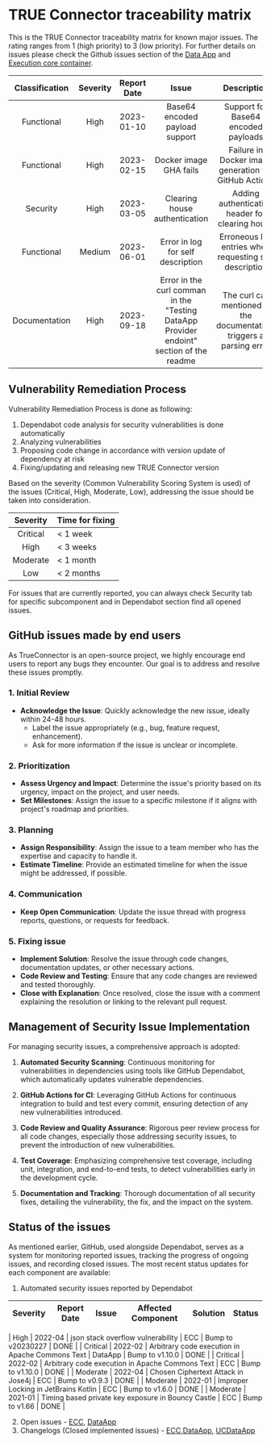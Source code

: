 # TRUE Connector traceability matrix

This is the TRUE Connector traceability matrix for known major issues. The rating ranges from 1 (high priority) to 3 (low priority). For further details on issues please check the Github issues section of the [Data App](https://github.com/Engineering-Research-and-Development/true-connector-basic_data_app/issues) and [Execution core container](https://github.com/Engineering-Research-and-Development/true-connector-execution_core_container/issues).


| Classification | Severity | Report Date | Issue | Description | Detailing Location | Affected Component | Impact | Status |
|:--------------:|:--------:|:-----------:|:-----:|:-----------:|:------------------:|:------------------:|:------:|:------:|
| Functional     | High     | 2023-01-10  | Base64 encoded payload support | Support for Base64 encoded payloads | Internal ticket| Data App | Data handling efficiency | DONE |
| Functional     | High     | 2023-02-15  | Docker image GHA fails | Failure in Docker image generation via GitHub Actions | Internal ticket | Execution Core | Deployment issues | DONE | 
| Security       | High     | 2023-03-05  | Clearing house authentication | Adding authentication header for clearing house | Internal ticket | Data App | Security enhancement | DONE |
| Functional     | Medium   | 2023-06-01  | Error in log for self description | Erroneous log entries when requesting self description | https://github.com/Engineering-Research-and-Development/true-connector-execution_core_container/issues/192| Execution Core | Log clarity | DONE
| Documentation | High | 2023-09-18 | Error in the curl comman in the "Testing DataApp Provider endoint" section of the readme | The curl call mentioned in the documentation, triggers a parsing error | https://github.com/Engineering-Research-and-Development/true-connector-basic_data_basapp/issues/107 | Data App | Users not able to explore TC | DONE |

## Vulnerability Remediation Process

Vulnerability Remediation Process is done as following:
1. Dependabot code analysis for security vulnerabilities is done automatically
2. Analyzing vulnerabilities
3. Proposing code change in accordance with version update of dependency at risk
4. Fixing/updating and releasing new TRUE Connector version

Based on the severity (Common Vulnerability Scoring System is used) of the issues (Critical, High, Moderate, Low), addressing the issue should be taken into consideration.

| Severity | Time for fixing |
|:---:|:--------- |
| Critical | < 1 week |
| High | < 3 weeks |
| Moderate | < 1 month |
| Low | < 2 months |

For issues that are currently reported, you can always check Security tab for specific subcomponent and in Dependabot section  find all opened issues.

## GitHub issues made by end users

As TrueConnector is an open-source project, we highly encourage end users to report any bugs they encounter. Our goal is to address and resolve these issues promptly.

### 1. Initial Review
- **Acknowledge the Issue**: Quickly acknowledge the new issue, ideally within 24-48 hours.
  - Label the issue appropriately (e.g., bug, feature request, enhancement).
  - Ask for more information if the issue is unclear or incomplete.

### 2. Prioritization
- **Assess Urgency and Impact**: Determine the issue's priority based on its urgency, impact on the project, and user needs.
- **Set Milestones**: Assign the issue to a specific milestone if it aligns with project's roadmap and priorities.

### 3. Planning
- **Assign Responsibility**: Assign the issue to a team member who has the expertise and capacity to handle it.
- **Estimate Timeline**: Provide an estimated timeline for when the issue might be addressed, if possible.

### 4. Communication
- **Keep Open Communication**: Update the issue thread with progress reports, questions, or requests for feedback.

### 5. Fixing issue
- **Implement Solution**: Resolve the issue through code changes, documentation updates, or other necessary actions.
- **Code Review and Testing**: Ensure that any code changes are reviewed and tested thoroughly.
- **Close with Explanation**: Once resolved, close the issue with a comment explaining the resolution or linking to the relevant pull request.


## Management of Security Issue Implementation

For managing security issues, a comprehensive approach is adopted:

1. **Automated Security Scanning**: Continuous monitoring for vulnerabilities in dependencies using tools like GitHub Dependabot, which automatically updates vulnerable dependencies.

2. **GitHub Actions for CI**: Leveraging GitHub Actions for continuous integration to build and test every commit, ensuring detection of any new vulnerabilities introduced.

3. **Code Review and Quality Assurance**: Rigorous peer review process for all code changes, especially those addressing security issues, to prevent the introduction of new vulnerabilities.

4. **Test Coverage**: Emphasizing comprehensive test coverage, including unit, integration, and end-to-end tests, to detect vulnerabilities early in the development cycle.

5. **Documentation and Tracking**: Thorough documentation of all security fixes, detailing the vulnerability, the fix, and the impact on the system.

## Status of the issues

As mentioned earlier, GitHub, used alongside Dependabot, serves as a system for monitoring reported issues, tracking the progress of ongoing issues, and recording closed issues. The most recent status updates for each component are available:

1. Automated security issues reported by Dependabot

| Severity  | Report Date | Issue                                              | Affected Component | Solution        | Status |
|:---------:|:-----------:|:--------------------------------------------------:|:------------------:|:---------------:|:------:|

| High      | 2022-04     | json stack overflow vulnerability                  | ECC                | Bump to v20230227 | DONE |
| Critical  | 2022-02     | Arbitrary code execution in Apache Commons Text	   | DataApp            | Bump to v1.10.0 | DONE   |
| Critical  | 2022-02     | Arbitrary code execution in Apache Commons Text    | ECC                | Bump to v1.10.0 | DONE   |
| Moderate  | 2022-04     | Chosen Ciphertext Attack in Jose4j                 | ECC                | Bump to v0.9.3  | DONE   |
| Moderate  | 2022-01     | Improper Locking in JetBrains Kotlin               | ECC                | Bump to v1.6.0  | DONE   |
| Moderate  | 2021-01     | Timing based private key exposure in Bouncy Castle | ECC                | Bump to v1.66   | DONE   |


2. Open issues - [ECC](https://github.com/Engineering-Research-and-Development/true-connector-execution_core_container/issues), [DataApp](https://github.com/Engineering-Research-and-Development/true-connector-basic_data_app/issues)
3. Changelogs (Closed implemented issues) - [ECC](https://github.com/Engineering-Research-and-Development/true-connector-execution_core_container/blob/1.14.7/CHANGELOG.md),[DataApp](https://github.com/Engineering-Research-and-Development/true-connector-basic_data_app/blob/0.3.8/CHANGELOG.md), [UCDataApp](https://github.com/Engineering-Research-and-Development/true-connector-uc_data_app_platoon/blob/1.7.8/CHANGELOG.md)

